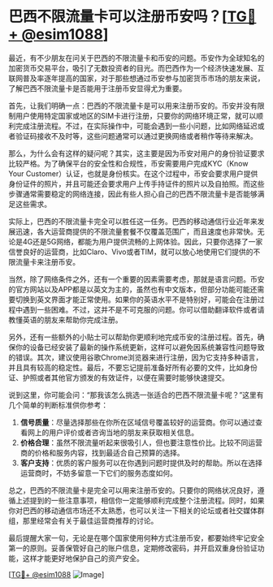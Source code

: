 # 巴西不限流量卡可以注册币安吗？[[TG💪+ @esim1088](https://t.me/s/esim1088)]

最近，有不少朋友在问关于巴西的不限流量卡和币安的问题。币安作为全球知名的加密货币交易平台，吸引了无数投资者的目光。而巴西作为一个经济快速发展、互联网普及率逐年提高的国家，对于那些想通过币安参与加密货币市场的朋友来说，了解巴西不限流量卡是否能用于注册币安显得尤为重要。

首先，让我们明确一点：巴西的不限流量卡是可以用来注册币安的。币安并没有限制用户使用特定国家或地区的SIM卡进行注册，只要你的网络环境正常，就可以顺利完成注册流程。不过，在实际操作中，可能会遇到一些小问题，比如网络延迟或者验证码接收不及时等，这些问题通常可以通过更换网络或者稍作等待来解决。

那么，为什么会有这样的疑问呢？其实，这主要是因为币安对用户的身份验证要求比较严格。为了确保平台的安全性和合规性，币安需要用户完成KYC（Know Your Customer）认证，也就是身份核实。在这个过程中，币安会要求用户提供身份证件的照片，并且可能还会要求用户上传手持证件的照片以及自拍照。而这些步骤通常需要稳定的网络连接，因此有些人担心自己的巴西不限流量卡是否能够满足这些需求。

实际上，巴西的不限流量卡完全可以胜任这一任务。巴西的移动通信行业近年来发展迅速，各大运营商提供的不限流量套餐不仅覆盖范围广，而且速度也非常快。无论是4G还是5G网络，都能为用户提供流畅的上网体验。因此，只要你选择了一家信誉良好的运营商，比如Claro、Vivo或者TIM，就可以放心地使用它们提供的不限流量卡来注册币安。

当然，除了网络条件之外，还有一个重要的因素需要考虑，那就是语言问题。币安的官方网站以及APP都是以英文为主的，虽然也有中文版本，但部分功能可能还需要切换到英文界面才能正常使用。如果你的英语水平不是特别好，可能会在注册过程中遇到一些困难。不过，这并不是不可克服的问题。你可以借助翻译软件或者请教懂英语的朋友来帮助你完成注册。

另外，还有一些额外的小贴士可以帮助你更顺利地完成币安的注册过程。首先，确保你的设备已经安装了最新的操作系统更新，这样可以避免因系统兼容性问题导致的错误。其次，建议使用谷歌Chrome浏览器来进行注册，因为它支持多种语言，并且具有较高的稳定性。最后，不要忘记提前准备好所有必要的文件，比如身份证、护照或者其他官方颁发的有效证件，以便在需要时能够快速提交。

说到这里，你可能会问：“那我该怎么挑选一张适合的巴西不限流量卡呢？”这里有几个简单的判断标准供你参考：

1. **信号质量**：尽量选择那些在你所在区域信号覆盖较好的运营商。你可以通过查看网上的用户评价或者咨询当地的朋友来获取相关信息。
2. **价格合理**：虽然不限流量听起来很吸引人，但也要注意性价比。比较不同运营商的价格和服务内容，找到最适合自己预算的选择。
3. **客户支持**：优质的客户服务可以在你遇到问题时提供及时的帮助。所以在选择运营商时，不妨多留意一下它们的服务态度如何。

总之，巴西的不限流量卡是完全可以用来注册币安的。只要你的网络状况良好，遵循上述提到的一些注意事项，相信你一定能够顺利完成整个注册流程。同时，如果你对巴西的移动通信市场还不太熟悉，也可以关注一下相关的论坛或者社交媒体群组，那里经常会有关于最佳运营商推荐的讨论。

最后提醒大家一句，无论是在哪个国家使用何种方式注册币安，都要始终牢记安全第一的原则。妥善保管好自己的账户信息，定期修改密码，并开启双重身份验证功能，这样才能更好地保护自己的资产安全。

[[TG💪+ @esim1088](https://t.me/s/esim1088) ![Image](https://i.postimg.cc/4NQfJmqS/Snipaste-2025-05-13-00-14-12.png)]